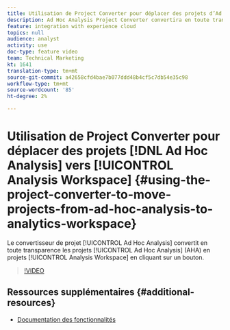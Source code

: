 ```yaml
---
title: Utilisation de Project Converter pour déplacer des projets d’Ad Hoc Analysis vers Analytics Workspace
description: Ad Hoc Analysis Project Converter convertira en toute transparence les projets Ad Hoc Analysis (AHA) en projets Analysis Workspace en cliquant sur un bouton.
feature: integration with experience cloud
topics: null
audience: analyst
activity: use
doc-type: feature video
team: Technical Marketing
kt: 1641
translation-type: tm+mt
source-git-commit: a42658cfd4bae7b077ddd48b4cf5c7db54e35c98
workflow-type: tm+mt
source-wordcount: '85'
ht-degree: 2%

---
```



# Utilisation de Project Converter pour déplacer des projets [!DNL Ad Hoc Analysis] vers [!UICONTROL Analysis Workspace] {#using-the-project-converter-to-move-projects-from-ad-hoc-analysis-to-analytics-workspace}

Le convertisseur de projet [!UICONTROL Ad Hoc Analysis] convertit en toute transparence les projets [!UICONTROL Ad Hoc Analysis] (AHA) en projets [!UICONTROL Analysis Workspace] en cliquant sur un bouton.

>[!VIDEO](https://video.tv.adobe.com/v/23118/?quality=12)

## Ressources supplémentaires {#additional-resources}

* [Documentation des fonctionnalités](https://marketing.adobe.com/resources/help/en_US/analytics/aha2aw/)
